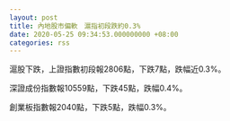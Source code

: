 ```yaml
---
layout: post
title: 內地股市偏軟　滬指初段跌約0.3%
date: 2020-05-25 09:34:53.000000000 +08:00
categories: rss
---
```


滬股下跌，上證指數初段報2806點，下跌7點，跌幅近0.3%。

深證成份指數報10559點，下跌45點，跌幅0.4%。

創業板指數報2040點，下跌5點，跌幅0.3%。
